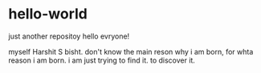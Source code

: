 # hello-world
just another repositoy
 hello evryone!
 
 myself Harshit S bisht. don't know the main reson why i am born, for whta reason i am born. i am just trying to find it. to discover it.
